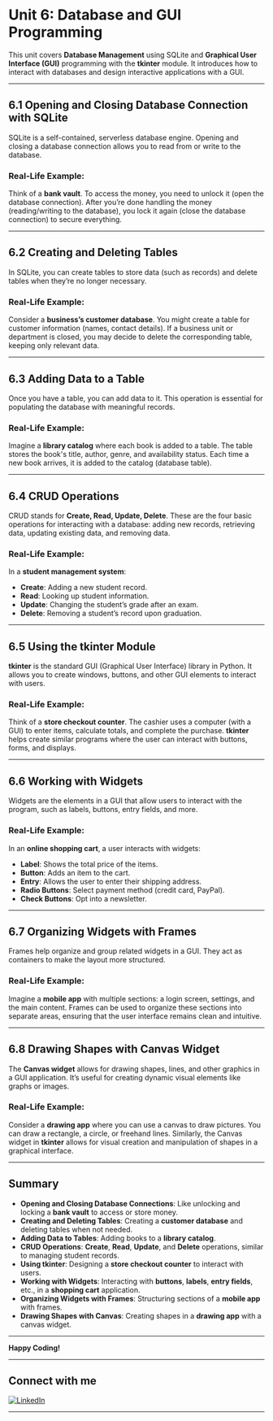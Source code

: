 # **Unit 6: Database and GUI Programming**

This unit covers **Database Management** using SQLite and **Graphical User Interface (GUI)** programming with the **tkinter** module. It introduces how to interact with databases and design interactive applications with a GUI.

---

## **6.1 Opening and Closing Database Connection with SQLite**

SQLite is a self-contained, serverless database engine. Opening and closing a database connection allows you to read from or write to the database.

### **Real-Life Example:**
Think of a **bank vault**. To access the money, you need to unlock it (open the database connection). After you’re done handling the money (reading/writing to the database), you lock it again (close the database connection) to secure everything.

---

## **6.2 Creating and Deleting Tables**

In SQLite, you can create tables to store data (such as records) and delete tables when they’re no longer necessary.

### **Real-Life Example:**
Consider a **business’s customer database**. You might create a table for customer information (names, contact details). If a business unit or department is closed, you may decide to delete the corresponding table, keeping only relevant data.

---

## **6.3 Adding Data to a Table**

Once you have a table, you can add data to it. This operation is essential for populating the database with meaningful records.

### **Real-Life Example:**
Imagine a **library catalog** where each book is added to a table. The table stores the book's title, author, genre, and availability status. Each time a new book arrives, it is added to the catalog (database table).

---

## **6.4 CRUD Operations**

CRUD stands for **Create, Read, Update, Delete**. These are the four basic operations for interacting with a database: adding new records, retrieving data, updating existing data, and removing data.

### **Real-Life Example:**
In a **student management system**:
- **Create**: Adding a new student record.
- **Read**: Looking up student information.
- **Update**: Changing the student’s grade after an exam.
- **Delete**: Removing a student’s record upon graduation.

---

## **6.5 Using the tkinter Module**

**tkinter** is the standard GUI (Graphical User Interface) library in Python. It allows you to create windows, buttons, and other GUI elements to interact with users.

### **Real-Life Example:**
Think of a **store checkout counter**. The cashier uses a computer (with a GUI) to enter items, calculate totals, and complete the purchase. **tkinter** helps create similar programs where the user can interact with buttons, forms, and displays.

---

## **6.6 Working with Widgets**

Widgets are the elements in a GUI that allow users to interact with the program, such as labels, buttons, entry fields, and more.

### **Real-Life Example:**
In an **online shopping cart**, a user interacts with widgets:
- **Label**: Shows the total price of the items.
- **Button**: Adds an item to the cart.
- **Entry**: Allows the user to enter their shipping address.
- **Radio Buttons**: Select payment method (credit card, PayPal).
- **Check Buttons**: Opt into a newsletter.

---

## **6.7 Organizing Widgets with Frames**

Frames help organize and group related widgets in a GUI. They act as containers to make the layout more structured.

### **Real-Life Example:**
Imagine a **mobile app** with multiple sections: a login screen, settings, and the main content. Frames can be used to organize these sections into separate areas, ensuring that the user interface remains clean and intuitive.

---

## **6.8 Drawing Shapes with Canvas Widget**

The **Canvas widget** allows for drawing shapes, lines, and other graphics in a GUI application. It’s useful for creating dynamic visual elements like graphs or images.

### **Real-Life Example:**
Consider a **drawing app** where you can use a canvas to draw pictures. You can draw a rectangle, a circle, or freehand lines. Similarly, the Canvas widget in **tkinter** allows for visual creation and manipulation of shapes in a graphical interface.

---

## **Summary**

- **Opening and Closing Database Connections**: Like unlocking and locking a **bank vault** to access or store money.
- **Creating and Deleting Tables**: Creating a **customer database** and deleting tables when not needed.
- **Adding Data to Tables**: Adding books to a **library catalog**.
- **CRUD Operations**: **Create**, **Read**, **Update**, and **Delete** operations, similar to managing student records.
- **Using tkinter**: Designing a **store checkout counter** to interact with users.
- **Working with Widgets**: Interacting with **buttons**, **labels**, **entry fields**, etc., in a **shopping cart** application.
- **Organizing Widgets with Frames**: Structuring sections of a **mobile app** with frames.
- **Drawing Shapes with Canvas**: Creating shapes in a **drawing app** with a canvas widget.

---

**Happy Coding!**
<hr>

## Connect with me
[![LinkedIn](https://img.shields.io/badge/LinkedIn-Profile-blue?logo=linkedin&logoColor=white&style=flat-square)](https://www.linkedin.com/in/sushan-khatri-959248259/)

<hr>